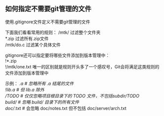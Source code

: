 ## 如何指定不需要git管理的文件

使用.gitignore文件定义不需要git管理的文件

下面我们看看常用的规则：
/mtk/ 过滤整个文件夹  
*.zip 过滤所有.zip文件  
/mtk/do.c 过滤某个具体文件  

gitignore还可以指定要将哪些文件添加到版本管理中：  
!*.zip  
!/mtk/one.txt
唯一的区别就是规则开头多了一个感叹号，Git会将满足这类规则的文件添加到版本管理中  

示例：
*.a       # 忽略所有 .a 结尾的文件  
!lib.a    # 但 lib.a 除外  
/TODO     # 仅仅忽略项目根目录下的 TODO 文件，不包括subdir/TODO  
build/    # 忽略 build/ 目录下的所有文件  
doc/*.txt # 会忽略 doc/notes.txt 但不包括 doc/server/arch.txt